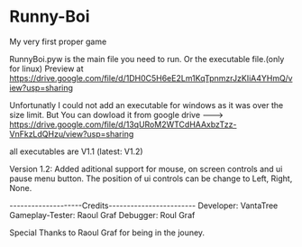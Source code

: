 # Runny-Boi
My very first proper game

RunnyBoi.pyw is the main file you need to run. Or the executable file.(only for linux)
Preview at https://drive.google.com/file/d/1DH0C5H6eE2Lm1KqTpnmzrJzKIiA4YHmQ/view?usp=sharing

Unfortunatly I could not add an executable for windows as it was over the size limit.
But You can dowload it from google drive ---> https://drive.google.com/file/d/13qURoM2WTCdHAAxbzTzz-VnFkzLdQHzu/view?usp=sharing

all executables are V1.1 (latest: V1.2)

Version 1.2:
Added aditional support for mouse, on screen controls and ui pause menu button.
The position of ui controls can be change to Left, Right, None.


--------------------Credits------------------------
Developer: VantaTree
Gameplay-Tester:  Raoul Graf
Debugger: Roul Graf

Special Thanks to Raoul Graf for being in the jouney.
